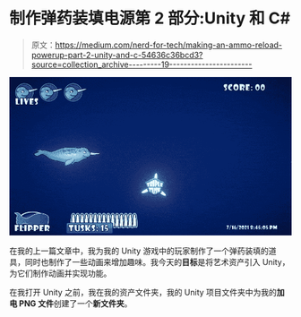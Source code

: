 # 制作弹药装填电源第 2 部分:Unity 和 C#

> 原文：<https://medium.com/nerd-for-tech/making-an-ammo-reload-powerup-part-2-unity-and-c-54636c36bcd3?source=collection_archive---------19----------------------->

![](img/11c7ca6b0381c6b85aefc54778c16ce4.png)

在我的上一篇文章中，我为我的 Unity 游戏中的玩家制作了一个弹药装填的道具，同时也制作了一些动画来增加趣味。我今天的**目标**是将艺术资产引入 Unity，为它们制作动画并实现功能。

在我打开 Unity 之前，我在我的资产文件夹，我的 Unity 项目文件夹中为我的**加电 PNG 文件**创建了一个**新文件夹**。